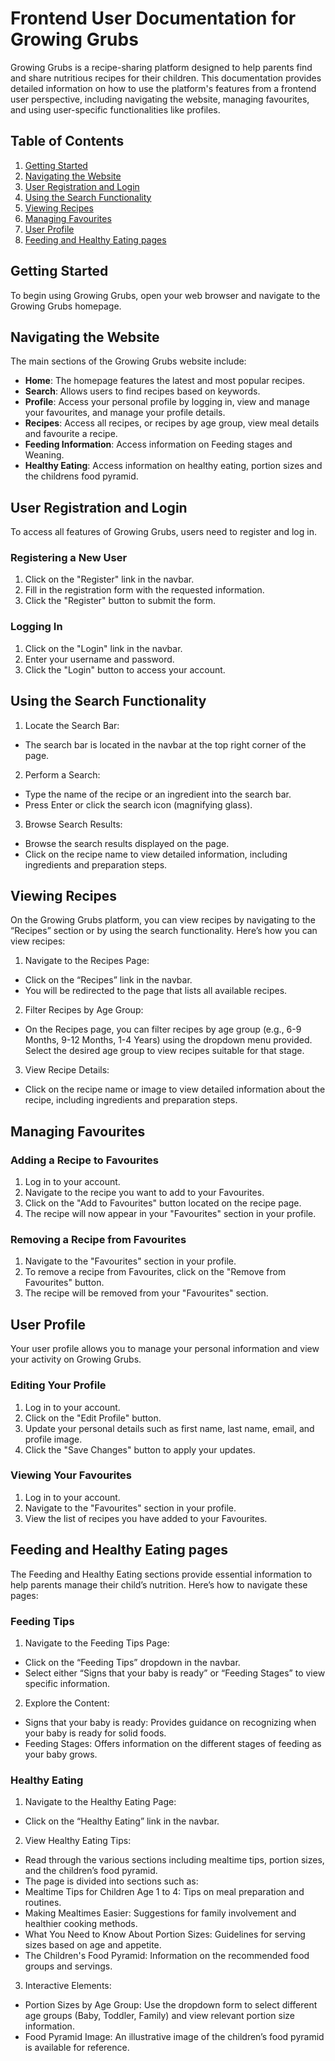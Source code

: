 # Frontend User Documentation for Growing Grubs

Growing Grubs is a recipe-sharing platform designed to help parents find and share nutritious recipes for their
children. This documentation provides detailed information on how to use the platform's features from a frontend user
perspective, including navigating the website, managing favourites, and using user-specific functionalities like
profiles.

## Table of Contents

1. [Getting Started](#getting-started)
2. [Navigating the Website](#navigating-the-website)
3. [User Registration and Login](#user-registration-and-login)
4. [Using the Search Functionality](#using-the-search-functionality)
5. [Viewing Recipes](#viewing-recipes)
5. [Managing Favourites](#managing-favourites)
6. [User Profile](#user-profile)
7. [Feeding and Healthy Eating pages](#feeding-and-healthy-eating-pages)

## Getting Started

To begin using Growing Grubs, open your web browser and navigate to the Growing Grubs homepage.

## Navigating the Website

The main sections of the Growing Grubs website include:

- **Home**: The homepage features the latest and most popular recipes.
- **Search**: Allows users to find recipes based on keywords.
- **Profile**: Access your personal profile by logging in, view and manage your favourites, and manage your profile
  details.
- **Recipes**: Access all recipes, or recipes by age group, view meal details and favourite a recipe.
- **Feeding Information**: Access information on Feeding stages and Weaning.
- **Healthy Eating**: Access information on healthy eating, portion sizes and the childrens food pyramid.

## User Registration and Login

To access all features of Growing Grubs, users need to register and log in.

### Registering a New User

1. Click on the "Register" link in the navbar.
2. Fill in the registration form with the requested information.
3. Click the "Register" button to submit the form.

### Logging In

1. Click on the "Login" link in the navbar.
2. Enter your username and password.
3. Click the "Login" button to access your account.


## Using the Search Functionality

1. Locate the Search Bar:

- The search bar is located in the navbar at the top right corner of the page.

2. Perform a Search:

- Type the name of the recipe or an ingredient into the search bar.
- Press Enter or click the search icon (magnifying glass).

3. Browse Search Results:

- Browse the search results displayed on the page.
- Click on the recipe name to view detailed information, including ingredients and preparation steps.

## Viewing Recipes

On the Growing Grubs platform, you can view recipes by navigating to the “Recipes” section or by using the search
functionality. Here’s how you can view recipes:

1. Navigate to the Recipes Page:

- Click on the “Recipes” link in the navbar.
- You will be redirected to the page that lists all available recipes.

2. Filter Recipes by Age Group:

- On the Recipes page, you can filter recipes by age group (e.g., 6-9 Months, 9-12 Months, 1-4 Years) using the dropdown
  menu provided. Select the desired age group to view recipes suitable for that stage.

3. View Recipe Details:

- Click on the recipe name or image to view detailed information about the recipe, including ingredients and preparation
  steps.

## Managing Favourites

### Adding a Recipe to Favourites

1. Log in to your account.
2. Navigate to the recipe you want to add to your Favourites.
3. Click on the "Add to Favourites" button located on the recipe page.
4. The recipe will now appear in your "Favourites" section in your profile.

### Removing a Recipe from Favourites

1. Navigate to the "Favourites" section in your profile.
2. To remove a recipe from Favourites, click on the "Remove from Favourites" button.
3. The recipe will be removed from your "Favourites" section.

## User Profile

Your user profile allows you to manage your personal information and view your activity on Growing Grubs.

### Editing Your Profile

1. Log in to your account.
3. Click on the "Edit Profile" button.
4. Update your personal details such as first name, last name, email, and profile image.
5. Click the "Save Changes" button to apply your updates.

### Viewing Your Favourites

1. Log in to your account.
2. Navigate to the "Favourites" section in your profile.
3. View the list of recipes you have added to your Favourites.

## Feeding and Healthy Eating pages

The Feeding and Healthy Eating sections provide essential information to help parents manage their child’s nutrition.
Here’s how to navigate these pages:

### Feeding Tips

1. Navigate to the Feeding Tips Page:

- Click on the “Feeding Tips” dropdown in the navbar.
- Select either “Signs that your baby is ready” or “Feeding Stages” to view specific information.

2. Explore the Content:

- Signs that your baby is ready: Provides guidance on recognizing when your baby is ready for solid foods.
- Feeding Stages: Offers information on the different stages of feeding as your baby grows.

### Healthy Eating

1. Navigate to the Healthy Eating Page:

- Click on the “Healthy Eating” link in the navbar.

2. View Healthy Eating Tips:

- Read through the various sections including mealtime tips, portion sizes, and the children’s food pyramid.
- The page is divided into sections such as:
- Mealtime Tips for Children Age 1 to 4: Tips on meal preparation and routines.
- Making Mealtimes Easier: Suggestions for family involvement and healthier cooking methods.
- What You Need to Know About Portion Sizes: Guidelines for serving sizes based on age and appetite.
- The Children's Food Pyramid: Information on the recommended food groups and servings.

3. Interactive Elements:

- Portion Sizes by Age Group: Use the dropdown form to select different age groups (Baby, Toddler, Family) and view
  relevant portion size information.
- Food Pyramid Image: An illustrative image of the children’s food pyramid is available for reference.



